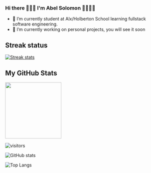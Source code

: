 ### Hi there 👋👋👋 I'm Abel Solomon 👋👋👋👋 

- 🌱 I’m currently student at Alx/Holberton School learning fullstack software engineering.
- 🔭 I’m currently working on personal projects, you will see it soon

## Streak status

[![Streak stats](https://github-readme-streak-stats.herokuapp.com/?user=kidusmik)](https://github-readme-streak-stats.herokuapp.com/?user=absobk02)


## My GitHub Stats
<img height="180em" src="https://github-readme-stats.vercel.app/api?username=absobk02&show_icons=true&hide_border=true&&count_private=true&include_all_commits=true" />

![visitors](https://visitor-badge.glitch.me/badge?page_id=${absobk02}.${absobk02})

![GitHub stats](https://github-readme-stats.vercel.app/api?username=absobk02&show_icons=true&theme=prussian)

![Top Langs](https://github-readme-stats.vercel.app/api/top-langs/?username=absobk02&theme=prussian)

<!--
**absobk02/absobk02** is a ✨ _special_ ✨ repository because its `README.md` (this file) appears on your GitHub profile.

Here are some ideas to get you started:

- 🔭 I’m currently working on ...
- 🌱 I’m currently learning ...
- 👯 I’m looking to collaborate on ...
- 🤔 I’m looking for help with ...
- 💬 Ask me about ...
- 📫 How to reach me: ...
- 😄 Pronouns: ...
- ⚡ Fun fact: ...
-->
